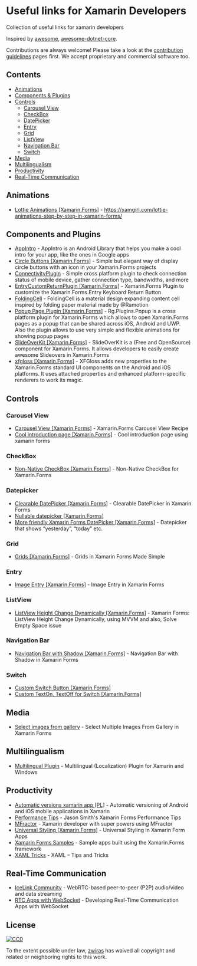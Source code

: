 # Useful links for Xamarin Developers
Collection of useful links for xamarin developers

Inspired by [awesome](https://github.com/sindresorhus/awesome), [awesome-dotnet-core](https://github.com/thangchung/awesome-dotnet-core).

Contributions are always welcome! Please take a look at the [contribution guidelines](https://github.com/zwiras/links-for-xamarin-developers/blob/master/contributing.md) pages first. We accept proprietary and commercial software too.

## Contents
* [Animations](#animations)
* [Components & Plugins](#components-and-plugins)
* [Controls](#controls)  
  * [Carousel View](#carousel-view)
  * [CheckBox](#checkbox)
  * [DatePicker](#datepicker)
  * [Entry](#entry)
  * [Grid](#grid) 
  * [ListView](#listview)
  * [Navigation Bar](#navigation-bar)
  * [Switch](#switch)
* [Media](#media)
* [Multilingualism](#multilingualism)
* [Productivity](#productivity)
* [Real-Time Communication](#real-time-communication)

## Animations
* [Lottie Animations [Xamarin.Forms]](https://xamgirl.com/lottie-animations-step-by-step-in-xamarin-forms/) - https://xamgirl.com/lottie-animations-step-by-step-in-xamarin-forms/

## Components and Plugins
* [AppIntro](https://github.com/JonDouglas/AppIntro) - AppIntro is an Android Library that helps you make a cool intro for your app, like the ones in Google apps
* [Circle Buttons [Xamarin.Forms]](https://github.com/wilsonvargas/ButtonCirclePlugin) - Simple but elegant way of display circle buttons with an icon in your Xamarin.Forms projects
* [ConnectivityPlugin](https://github.com/jamesmontemagno/ConnectivityPlugin) - Simple cross platform plugin to check connection status of mobile device, gather connection type, bandwidths, and more
* [EntryCustomReturnPlugin [Xamarin.Forms]](https://github.com/brminnick/EntryCustomReturnPlugin) - Xamarin.Forms Plugin to customize the Xamarin.Forms.Entry Keyboard Return Button 
* [FoldingCell](https://github.com/Ramotion/folding-cell-android) - FoldingCell is a material design expanding content cell inspired by folding paper material made by @Ramotion 
* [Popup Page Plugin [Xamarin.Forms]](https://github.com/rotorgames/Rg.Plugins.Popup) - Rg.Plugins.Popup is a cross platform plugin for Xamarin.Forms which allows to open Xamarin.Forms pages as a popup that can be shared across iOS, Android and UWP. Also the plugin allows to use very simple and flexible animations for showing popup pages
* [SlideOverKit [Xamarin.Forms]](http://www.xam-consulting.com/slideoverkit-xamarin-forms/) - SlideOverKit is a (Free and OpenSource) component for Xamarin.Forms. It allows developers to easily create awesome Slideovers in Xamarin.Forms
* [xfgloss [Xamarin.Forms]](https://github.com/tbaggett/xfgloss) - XFGloss adds new properties to the Xamarin.Forms standard UI components on the Android and iOS platforms. It uses attached properties and enhanced platform-specific renderers to work its magic.
## Controls
### Carousel View
* [Carousel View [Xamarin.Forms]](https://chrisriesgo.com/xamarin-forms-carousel-view-recipe/) - Xamarin.Forms Carousel View Recipe
* [Cool introduction page [Xamarin.Forms]](https://xamgirl.com/cool-introduction-page-using-xamarin-forms/) - Cool introduction page using xamarin forms
### CheckBox
* [Non-Native CheckBox [Xamarin.Forms]](http://intellectualponderings.blogspot.com/2014/12/xamarin-forms-non-native-checkbox.html) - Non-Native CheckBox for Xamarin.Forms
### Datepicker
* [Clearable DatePicker [Xamarin.Forms]](https://xamgirl.com/clearable-datepicker-in-xamarin-forms/) - Clearable DatePicker in Xamarin Forms
* [Nullable datepicker [Xamarin.Forms]](https://forums.xamarin.com/discussion/20028/datepicker-possible-to-bind-to-nullable-date-value)
* [More friendly Xamarin Forms DatePicker [Xamarin.Forms]](https://damian.fyi/2017/01/24/friendly-xamarin-forms-datepicker/) - Datepicker that shows “yesterday”, “today” etc.
### Grid 
* [Grids [Xamarin.Forms]](https://xamgirl.com/grids-xamarin-forms-made-simple/) - Grids in Xamarin Forms Made Simple
### Entry
* [Image Entry [Xamarin.Forms]](https://xamgirl.com/image-entry-in-xamarin-forms/) - Image Entry in Xamarin Forms
### ListView
* [ListView Height Change Dynamically [Xamarin.Forms]](https://xamarinsharp.com/2017/05/20/xamarin-forms-listview-height-change-dynamically-using-mvvm-and-also-solve-empty-space-issue/) - Xamarin Forms: ListView Height Change Dynamically, using MVVM and also, Solve Empty Space issue
### Navigation Bar
* [Navigation Bar with Shadow [Xamarin.Forms]](https://xamgirl.com/navigation-bar-with-shadow-in-xamarin-forms/) - Navigation Bar with Shadow in Xamarin Forms
### Switch
* [Custom Switch Button [Xamarin.Forms]](https://xamarinskills.blogspot.com/2018/01/xamarinforms-custom-switch-button.html) 
* [Custom TextOn, TextOff for Switch [Xamarin.Forms]](https://forums.xamarin.com/discussion/30526/custom-texton-textoff-for-switch-possible-to-override-or-support-on-roadmap)
## Media
* [Select images from gallery](https://xamgirl.com/select-multiple-images-from-gallery-in-xamarin-forms/) - Select Multiple Images From Gallery in Xamarin Forms

## Multilingualism
* [Multilingual Plugin](https://xamgirl.com/multilingual-localization-plugin-for-xamarin/) - Multilingual (Localization) Plugin for Xamarin and Windows

## Productivity
* [Automatic versions xamarin app [PL]](https://www.dobreprogramy.pl/djfoxer/Automatyczne-wersjonowanie-aplikacji-mobilnych-Android-i-iOS-w-Xamarin,85853.html) - Automatic versioning of Android and iOS mobile applications in Xamarin
* [Performance Tips](https://kent-boogaart.com/blog/jason-smith's-xamarin-forms-performance-tips) - Jason Smith's Xamarin Forms Performance Tips
* [MFractor](https://xamgirl.com/xamarin-developer-with-superporwers-using-mfractor/) - Xamarin developer with super powers using MFractor
 * [Universal Styling [Xamarin.Forms]](https://xamgirl.com/universal-styling-in-xamarin-form-apps/) - Universal Styling in Xamarin Form Apps
* [Xamarin Forms Samples](https://github.com/xamarin/xamarin-forms-samples) - Sample apps built using the Xamarin.Forms framework
* [XAML Tricks](https://xamgirl.com/xaml-tips-and-tricks/) - XAML – Tips and Tricks

## Real-Time Communication
* [IceLink Community](https://components.xamarin.com/view/icelinkcommunity) - WebRTC-based peer-to-peer (P2P) audio/video and data streaming
* [RTC Apps with WebSocket](https://blog.xamarin.com/developing-real-time-communication-apps-with-websocket/) - Developing Real-Time Communication Apps with WebSocket

## License

[![CC0](http://mirrors.creativecommons.org/presskit/buttons/88x31/svg/cc-zero.svg)](https://creativecommons.org/publicdomain/zero/1.0/)

To the extent possible under law, [zwiras](https://github.com/zwiras) has waived all copyright and related or neighboring rights to this work.
